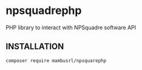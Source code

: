 # npsquadrephp

PHP library to interact with NPSquadre software API

## INSTALLATION
```bash
composer require mambusrl/npsquarephp
